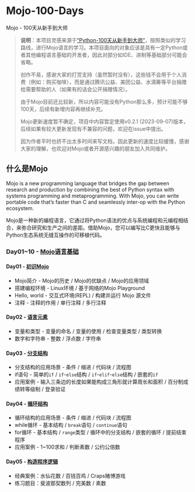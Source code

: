 # Mojo-100-Days
Mojo - 100天从新手到大师

>**说明**：本项目灵感来源于[“Python-100天从新手到大师”](<https://github.com/jackfrued/Python-100-Days/tree/master#readme>)，按照类似的学习路线，进行Mojo语言的学习。本项目面向的对象应该是具有一定Python或者其他编程语言基础的开发者，因此对部分如IDE、进制等基础部分可能会省略。
> 
> 创作不易，感谢大家的打赏支持（虽然暂时没有），这些钱不会用于个人消费（例如：购买咖啡），而是通过腾讯公益、美团公益、水滴筹等平台捐赠给需要帮助的人（如果有的话会公开捐赠情况）。
> 
> 由于Mojo目前还比较新，所以内容可能没有Python那么多，预计可能不够100天，后续有新增内容再继续补充。
> 
> Mojo更新速度暂不确定，项目中内容暂定使用v0.2.1 (2023-09-07)版本，后续如果有较大更新发现有不兼容的问题，欢迎在issue中提出。
> 
> 因为作者平时也挤不出太多时间来写文档，因此更新的速度比较缓慢，感谢大家的理解，也欢迎对Mojo或者开源感兴趣的朋友加入共同维护。

## 什么是Mojo
Mojo is a new programming language that bridges the gap between research and production by combining the best of Python syntax with systems programming and metaprogramming. With Mojo, you can write portable code that’s faster than C and seamlessly inter-op with the Python ecosystem.

Mojo是一种新的编程语言，它通过将Python语法的优点与系统编程和元编程相结合，来弥合研究和生产之间的差距。借助Mojo，您可以编写比C更快且能够与Python生态系统无缝互操作的可移植代码。

### Day01~10 - [Mojo语言基础](./Day01-10)

#### Day01 - [初识Mojo](./Day01-10/01.初识Mojo.md)

- Mojo简介 - Mojo的历史 / Mojo的优缺点 / Mojo的应用领域
- 搭建编程环境 - Linux环境 / 基于网络的Mojo Playground
- Hello, world - 交互式环境(REPL) / 构建并运行 Mojo 源文件
- 注释 - 注释的作用 / 单行注释 / 多行注释

#### Day02 - [语言元素](./Day01-10/02.语言元素.md)

- 变量和类型 - 变量的命名 / 变量的使用 / 检查变量类型 / 类型转换
- 数字和字符串 - 整数 / 浮点数 / 字符串

#### Day03 - [分支结构](./Day01-10/03.分支结构.md)

- 分支结构的应用场景 - 条件 / 缩进 / 代码块 / 流程图
- if语句 - 简单的`if` / `if`-`else`结构 / `if`-`elif`-`else`结构 / 嵌套的`if`
- 应用案例 - 输入三条边的长度如果能构成三角形就计算周长和面积 / 百分制成绩转等级制 / 登录验证 

#### Day04 - [循环结构](./Day01-10/04.循环结构.md)

- 循环结构的应用场景 - 条件 / 缩进 / 代码块 / 流程图
- while循环 - 基本结构 / `break`语句 / `continue`语句
- for循环 - 基本结构 / `range`类型 / 循环中的分支结构 / 嵌套的循环 / 提前结束程序 
- 应用案例 - 1~100求和 / 判断素数 / 公约公倍数

#### Day05 - [构造程序逻辑](./Day01-10/05.构造程序逻辑.md)

- 经典案例：水仙花数 / 百钱百鸡 / Craps赌博游戏
- 练习题目：斐波那契数列 / 完美数 / 素数
